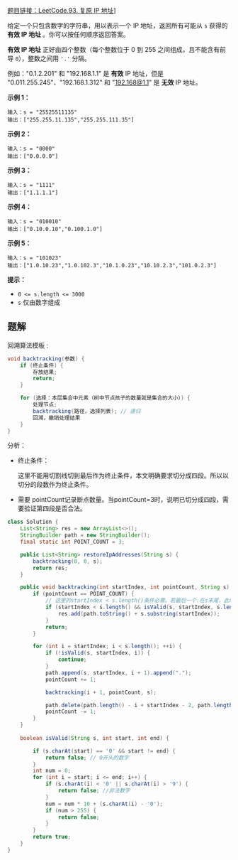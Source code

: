 [题目链接：LeetCode.93. 复原 IP 地址](https://leetcode-cn.com/problems/restore-ip-addresses/)]

给定一个只包含数字的字符串，用以表示一个 IP 地址，返回所有可能从 `s` 获得的 **有效 IP 地址** 。你可以按任何顺序返回答案。

**有效 IP 地址** 正好由四个整数（每个整数位于 0 到 255 之间组成，且不能含有前导 `0`），整数之间用 `'.'` 分隔。

例如："0.1.2.201" 和 "192.168.1.1" 是 **有效** IP 地址，但是 "0.011.255.245"、"192.168.1.312" 和 "192.168@1.1" 是 **无效** IP 地址。

**示例 1：**

```
输入：s = "25525511135"
输出：["255.255.11.135","255.255.111.35"]
```

**示例 2：**

```
输入：s = "0000"
输出：["0.0.0.0"]
```

**示例 3：**

```
输入：s = "1111"
输出：["1.1.1.1"]
```

**示例 4：**

```
输入：s = "010010"
输出：["0.10.0.10","0.100.1.0"]
```

**示例 5：**

```
输入：s = "101023"
输出：["1.0.10.23","1.0.102.3","10.1.0.23","10.10.2.3","101.0.2.3"] 
```

**提示：**

- `0 <= s.length <= 3000`
- `s` 仅由数字组成

## 题解

回溯算法模板 :

```java
void backtracking(参数) {
    if (终止条件) {
        存放结果;
        return;
    }

    for (选择：本层集合中元素（树中节点孩子的数量就是集合的大小）) {
        处理节点;
        backtracking(路径，选择列表); // 递归
        回溯，撤销处理结果
    }
}
```



分析：

* 终止条件：

  这里不能用切割线切到最后作为终止条件，本文明确要求切分成四段。所以以切分的段数作为终止条件。

* 需要 pointCount记录断点数量。当pointCount=3时，说明已切分成四段，需要验证第四段是否合法。

```java
class Solution {
    List<String> res = new ArrayList<>();
    StringBuilder path = new StringBuilder();
    final static int POINT_COUNT = 3;

    public List<String> restoreIpAddresses(String s) {
        backtracking(0, 0, s);
        return res;
    }

    public void backtracking(int startIndex, int pointCount, String s) {
        if (pointCount == POINT_COUNT) {
            // 这里的startIndex < s.length()条件必需。若最后一个.在s末尾，此时 startIndex越界。
            if (startIndex < s.length() && isValid(s, startIndex, s.length() - 1)) {
                res.add(path.toString() + s.substring(startIndex));
            }
            return;
        }

        for (int i = startIndex; i < s.length(); ++i) {
            if (!isValid(s, startIndex, i)) {
                continue;
            }
            path.append(s, startIndex, i + 1).append(".");
            pointCount += 1;

            backtracking(i + 1, pointCount, s);

            path.delete(path.length() - i + startIndex - 2, path.length());
            pointCount -= 1;
        }
    }
    
    boolean isValid(String s, int start, int end) {

        if (s.charAt(start) == '0' && start != end) {
            return false; // 0开头的数字
        }
        int num = 0;
        for (int i = start; i <= end; i++) {
            if (s.charAt(i) < '0' || s.charAt(i) > '9') {
                return false; //非法数字
            }
            num = num * 10 + (s.charAt(i) - '0');
            if (num > 255) {
                return false;
            }
        }
        return true;
    }
}
```

